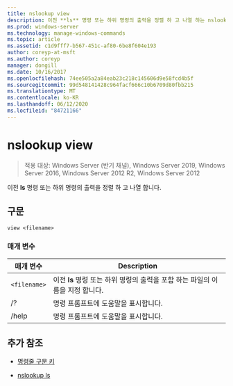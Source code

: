 ```yaml
---
title: nslookup view
description: 이전 **ls** 명령 또는 하위 명령의 출력을 정렬 하 고 나열 하는 nslookup view 명령에 대 한 참조 항목입니다.
ms.prod: windows-server
ms.technology: manage-windows-commands
ms.topic: article
ms.assetid: c1d9fff7-b567-451c-af80-6be8f604e193
author: coreyp-at-msft
ms.author: coreyp
manager: dongill
ms.date: 10/16/2017
ms.openlocfilehash: 74ee505a2a84eab23c218c145606d9e58fcd4b5f
ms.sourcegitcommit: 99d548141428c964facf666c10b6709d80fbb215
ms.translationtype: MT
ms.contentlocale: ko-KR
ms.lasthandoff: 06/12/2020
ms.locfileid: "84721166"
---
```

# <a name="nslookup-view"></a>nslookup view

> 적용 대상: Windows Server (반기 채널), Windows Server 2019, Windows Server 2016, Windows Server 2012 R2, Windows Server 2012

이전 **ls** 명령 또는 하위 명령의 출력을 정렬 하 고 나열 합니다.

## <a name="syntax"></a>구문

```
view <filename>
```

### <a name="parameters"></a>매개 변수

| 매개 변수 | Description |
| --------- | ----------- |
| `<filename>` | 이전 **ls** 명령 또는 하위 명령의 출력을 포함 하는 파일의 이름을 지정 합니다. |
| /? | 명령 프롬프트에 도움말을 표시합니다. |
| /help | 명령 프롬프트에 도움말을 표시합니다. |

## <a name="additional-references"></a>추가 참조

- [명령줄 구문 키](command-line-syntax-key.md)

- [nslookup ls](nslookup-ls.md)
